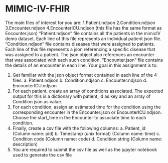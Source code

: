 # MIMIC-IV-FHIR
The main files of interest for you are:
1.Patient.ndjson
2.Condition.ndjson
3.Encounter.ndjson
4.EncounterICU.ndjson
 (this file has the same format as Encounter.json)
“Patient.ndjson” file contains all the patients in the mimicIV demo dataset. Each line of this
file represents an individual patient json file.
“Condition.ndjson” file contains diseases that were assigned to patients. Each line of this file
represents a json referencing a specific disease that was assigned to a patient. The json
object also references an encounter that was associated with each such condition.
“Encounter.json” file contains the details of an encounter in each line.
Your goal in this assignment is to:
1. Get familiar with the json object format contained in each line of the 4 files:
a. Patient.ndjson
b. Condition.ndjson
c. Encounter.ndjson
d. EncounterICU.ndjson
2. For each patient, create an array of conditions associated. The expected output for
this is a dictionary with patient_id as key and an array of Condition json as value.
3. For each condition, assign an estimated time for the condition using the
corresponding encounter in the Encounter.json or EncounterICU.ndjson. Choose the
start_time in the Encounter to associate time to each condition.
4. Finally, create a csv file with the following columns:
a. Patient_id (Column name: pid)
b. Timestamp (unix format) (Column name: time)
c. Condition code (Column name: code)
d. Condition string (Column name: description)
5. You are required to submit the csv file as well as the jupyter notebook used to
generate the csv file
